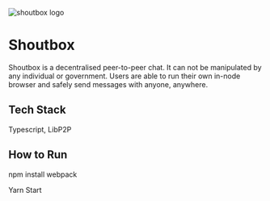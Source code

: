 ![shoutbox logo](https://user-images.githubusercontent.com/29102861/63643218-07eb4d00-c6cc-11e9-9e6c-aec676ed92ce.png)

# Shoutbox

Shoutbox is a decentralised peer-to-peer chat. It can not be manipulated by any individual or government. Users are able to run their own in-node browser and safely send messages with anyone, anywhere. 

## Tech Stack
Typescript, LibP2P 

## How to Run
npm install webpack

Yarn Start
